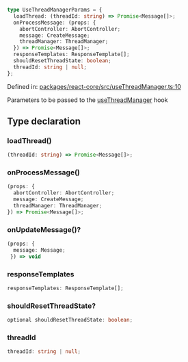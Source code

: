 ```ts
type UseThreadManagerParams = {
  loadThread: (threadId: string) => Promise<Message[]>;
  onProcessMessage: (props: {
    abortController: AbortController;
    message: CreateMessage;
    threadManager: ThreadManager;
  }) => Promise<Message[]>;
  responseTemplates: ResponseTemplate[];
  shouldResetThreadState: boolean;
  threadId: string | null;
};
```

Defined in: [packages/react-core/src/useThreadManager.ts:10](https://github.com/thesysdev/crayon/blob/98ce97833eb11214d1a262c86636536d46fccc04/js/packages/react-core/src/useThreadManager.ts#L10)

Parameters to be passed to the [useThreadManager](../functions/useThreadManager.md) hook

## Type declaration

### loadThread()

```ts
(threadId: string) => Promise<Message[]>;
```

### onProcessMessage()

```ts
(props: {
  abortController: AbortController;
  message: CreateMessage;
  threadManager: ThreadManager;
}) => Promise<Message[]>;
```

### onUpdateMessage()?

```ts
(props: {
  message: Message;
 }) => void
```

### responseTemplates

```ts
responseTemplates: ResponseTemplate[];
```

### shouldResetThreadState?

```ts
optional shouldResetThreadState: boolean;
```

### threadId

```ts
threadId: string | null;
```
